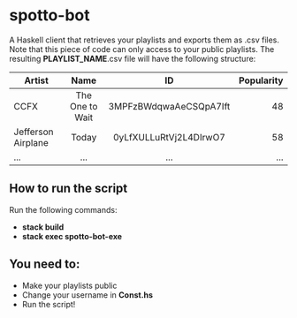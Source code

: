 # spotto-bot

A Haskell client that retrieves your playlists and exports them as .csv files.
Note that this piece of code can only access to your public playlists.
The resulting **PLAYLIST_NAME**.csv file will have the following structure:


| Artist                  | Name             | ID                     | Popularity |
| ------------------------|:----------------:|:----------------------:|-----------:|
| CCFX                    | The One to Wait  | 3MPFzBWdqwaAeCSQpA7Ift | 48         |
| Jefferson Airplane      | Today            | 0yLfXULLuRtVj2L4DIrwO7 | 58         |
| ... | ...      | ... | ... |

## How to run the script

Run the following commands:

- **stack build**
- **stack exec spotto-bot-exe**

## You need to:

- Make your playlists public
- Change your username in **Const.hs**
- Run the script!

